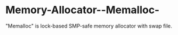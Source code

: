Memory-Allocator--Memalloc-
===========================

"Memalloc" is lock-based SMP-safe memory allocator with swap file. 
